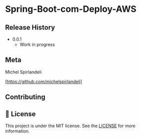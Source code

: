 # Spring-Boot-com-Deploy-AWS

## Release History

* 0.0.1
    * Work in progress

## Meta

Michel Spirlandeli 

[https://github.com/michelspirlandeli]

## Contributing


## :memo: License
This project is under the MIT license. See the [LICENSE](https://github.com/michelspirlandeli/Spring-Boot-com-Deploy-AWS/blob/master/LICENSE) for more information.